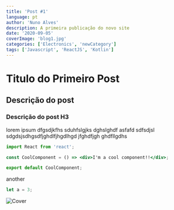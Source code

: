 ```yaml
---
title: 'Post #1'
language: pt
author: 'Nuno Alves'
description: A primeira publicação do novo site
date: '2020-09-05'
coverImage: 'blog1.jpg'
categories: ['Electronics', 'newCategory']
tags: ['Javascript', 'ReactJS', 'Kotlin']
---
```


# Titulo do Primeiro Post

## Descrição do post

### Descrição do post H3

lorem ipsum dfgsdjkfhs sduhfslgjks dghslghdf asfafd sdfsdjsl sdgdsjsdhgsdfjghdlfjhgdlhgd jfghdfjgh ghdfllgdhs

```jsx
import React from 'react';

const CoolComponent = () => <div>I'm a cool component!!</div>;

export default CoolComponent;
```

another

```javascript
let a = 3;
```

![Cover](/blog1.jpg)
